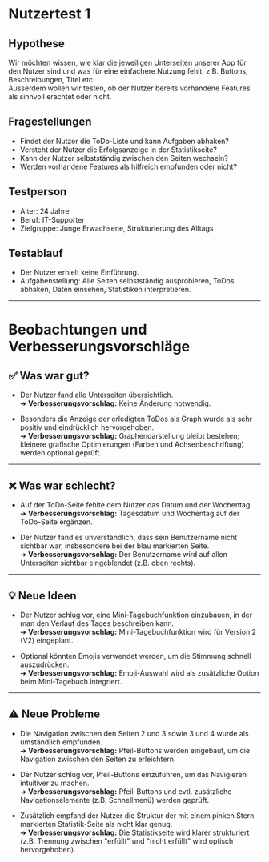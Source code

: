 # Nutzertest 1

## Hypothese

Wir möchten wissen, wie klar die jeweiligen Unterseiten unserer App für den Nutzer sind und was für eine einfachere Nutzung fehlt, z.B. Buttons, Beschreibungen, Titel etc.  
Ausserdem wollen wir testen, ob der Nutzer bereits vorhandene Features als sinnvoll erachtet oder nicht.

## Fragestellungen

- Findet der Nutzer die ToDo-Liste und kann Aufgaben abhaken?
- Versteht der Nutzer die Erfolgsanzeige in der Statistikseite?
- Kann der Nutzer selbstständig zwischen den Seiten wechseln?
- Werden vorhandene Features als hilfreich empfunden oder nicht?

## Testperson
- Alter: 24 Jahre
- Beruf: IT-Supporter
- Zielgruppe: Junge Erwachsene, Strukturierung des Alltags

## Testablauf
- Der Nutzer erhielt keine Einführung.
- Aufgabenstellung: Alle Seiten selbstständig ausprobieren, ToDos abhaken, Daten einsehen, Statistiken interpretieren.

---

# Beobachtungen und Verbesserungsvorschläge

## ✅ Was war gut?

- Der Nutzer fand alle Unterseiten übersichtlich.  
  ➔ **Verbesserungsvorschlag:** Keine Änderung notwendig.

- Besonders die Anzeige der erledigten ToDos als Graph wurde als sehr positiv und eindrücklich hervorgehoben.  
  ➔ **Verbesserungsvorschlag:** Graphendarstellung bleibt bestehen; kleinere grafische Optimierungen (Farben und Achsenbeschriftung) werden optional geprüft.

---

## ❌ Was war schlecht?

- Auf der ToDo-Seite fehlte dem Nutzer das Datum und der Wochentag.  
  ➔ **Verbesserungsvorschlag:** Tagesdatum und Wochentag auf der ToDo-Seite ergänzen.

- Der Nutzer fand es unverständlich, dass sein Benutzername nicht sichtbar war, insbesondere bei der blau markierten Seite.  
  ➔ **Verbesserungsvorschlag:** Der Benutzername wird auf allen Unterseiten sichtbar eingeblendet (z.B. oben rechts).

---

## 💡 Neue Ideen

- Der Nutzer schlug vor, eine Mini-Tagebuchfunktion einzubauen, in der man den Verlauf des Tages beschreiben kann.  
  ➔ **Verbesserungsvorschlag:** Mini-Tagebuchfunktion wird für Version 2 (V2) eingeplant.

- Optional könnten Emojis verwendet werden, um die Stimmung schnell auszudrücken.  
  ➔ **Verbesserungsvorschlag:** Emoji-Auswahl wird als zusätzliche Option beim Mini-Tagebuch integriert.

---

## ⚠️ Neue Probleme

- Die Navigation zwischen den Seiten 2 und 3 sowie 3 und 4 wurde als umständlich empfunden.  
  ➔ **Verbesserungsvorschlag:** Pfeil-Buttons werden eingebaut, um die Navigation zwischen den Seiten zu erleichtern.

- Der Nutzer schlug vor, Pfeil-Buttons einzuführen, um das Navigieren intuitiver zu machen.  
  ➔ **Verbesserungsvorschlag:** Pfeil-Buttons und evtl. zusätzliche Navigationselemente (z.B. Schnellmenü) werden geprüft.

- Zusätzlich empfand der Nutzer die Struktur der mit einem pinken Stern markierten Statistik-Seite als nicht klar genug.  
  ➔ **Verbesserungsvorschlag:** Die Statistikseite wird klarer strukturiert (z.B. Trennung zwischen "erfüllt" und "nicht erfüllt" wird optisch hervorgehoben).
